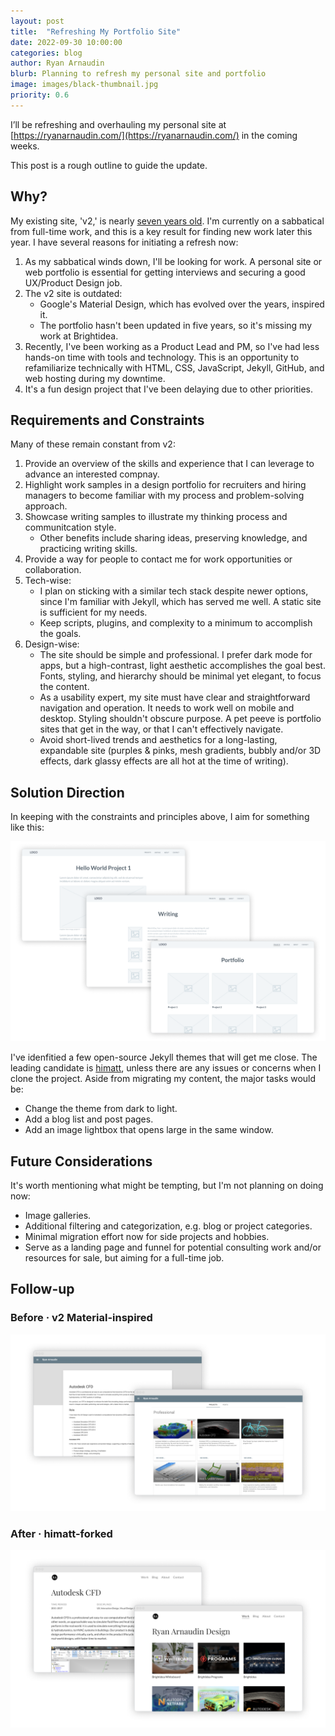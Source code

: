 ```yaml
---
layout: post
title:  "Refreshing My Portfolio Site"
date: 2022-09-30 10:00:00
categories: blog
author: Ryan Arnaudin
blurb: Planning to refresh my personal site and portfolio
image: images/black-thumbnail.jpg
priority: 0.6
---
```

I’ll be refreshing and overhauling my personal site at [https://ryanarnaudin.com/](https://ryanarnaudin.com/) in the coming weeks.

This post is a rough outline to guide the update.

## Why?

My existing site, 'v2,' is nearly [seven years old](https://ryanarnaudin.com/blog/hello-world/). I'm currently on a sabbatical from full-time work, and this is a key result for finding new work later this year. I have several reasons for initiating a refresh now:

1.  As my sabbatical winds down, I'll be looking for work. A personal site or web portfolio is essential for getting interviews and securing a good UX/Product Design job.
2.  The v2 site is outdated:
    -   Google's Material Design, which has evolved over the years, inspired it.
    -   The portfolio hasn't been updated in five years, so it's missing my work at Brightidea.
3.  Recently, I've been working as a Product Lead and PM, so I've had less hands-on time with tools and technology. This is an opportunity to refamiliarize technically with HTML, CSS, JavaScript, Jekyll, GitHub, and web hosting during my downtime.
4.  It's a fun design project that I've been delaying due to other priorities.

## Requirements and Constraints

Many of these remain constant from v2:

1.  Provide an overview of the skills and experience that I can leverage to advance an interested compnay.
2.  Highlight work samples in a design portfolio for recruiters and hiring managers to become familiar with my process and problem-solving approach.
3.  Showcase writing samples to illustrate my thinking process and communitcation style.
    -   Other benefits include sharing ideas, preserving knowledge, and practicing writing skills.
4.  Provide a way for people to contact me for work opportunities or collaboration.
5.  Tech-wise:
    -   I plan on sticking with a similar tech stack despite newer options, since I'm familiar with Jekyll, which has served me well. A static site is sufficient for my needs.
    -   Keep scripts, plugins, and complexity to a minimum to accomplish the goals.
6.  Design-wise:
    -   The site should be simple and professional. I prefer dark mode for apps, but a high-contrast, light aesthetic accomplishes the goal best. Fonts, styling, and hierarchy should be minimal yet elegant, to focus the content.
    -   As a usability expert, my site must have clear and straightforward navigation and operation. It needs to work well on mobile and desktop. Styling shouldn't obscure purpose. A pet peeve is portfolio sites that get in the way, or that I can't effectively navigate. 
    -   Avoid short-lived trends and aesthetics for a long-lasting, expandable site (purples & pinks, mesh gradients, bubbly and/or 3D effects, dark glassy effects are all hot at the time of writing).

## Solution Direction

In keeping with the constraints and principles above, I aim for something like this:

![Site update wireframes](/images/posts/personal-site/site-update-wireframes.png)

I've idenfitied a few open-source Jekyll themes that will get me close. The leading candidate is [himatt](https://github.com/MattGreyDesign/himatt.com), unless there are any issues or concerns when I clone the project. Aside from migrating my content, the major tasks would be:

-   Change the theme from dark to light.
-   Add a blog list and post pages.
-   Add an image lightbox that opens large in the same window.

## Future Considerations

It's worth mentioning what might be tempting, but I'm not planning on doing now:

-   Image galleries.
-   Additional filtering and categorization, e.g. blog or project categories.
-   Minimal migration effort now for side projects and hobbies.
-   Serve as a landing page and funnel for potential consulting work and/or resources for sale, but aiming for a full-time job.

## Follow-up

### Before · v2 Material-inspired

![v2 Material Design personal site](/images/posts/personal-site/old-v2-site.png)

### After · himatt-forked

![Site update wireframes](/images/posts/personal-site/new-site.png)